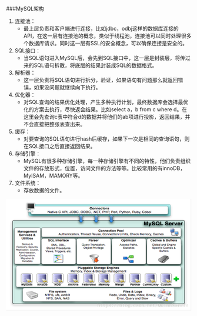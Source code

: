 ###MySQL架构
1. 连接池：
    - 最上层负责和客户端进行连接，比如jdbc，odbj这样的数据库连接的API，在这一层有连接池的概念，类似于线程池，连接池可以同时处理很多个数据库请求。同时这一层有SSL的安全概念，可以确保连接是安全的。
2. SQL接口：
    - 当SQL语句进入MySQL后，会先到SQL接口中，这一层是封装层，将传过来的SQL语句拆散，将底层的结果封装成SQL的数据格式。
3. 解析器：
    - 这一层负责将SQL语句进行拆分，验证，如果语句有问题那么就返回错误，如果没问题就继续向下执行。
4. 优化器：
    - 对SQL查询的结果优化处理，产生多种执行计划，最终数据库会选择最优化的方案去执行，尽快返会结果。比如select a，b from c where d。在这里会先查询c表中符合d的数据并将他们的ab项进行投影，返回结果，并不会直接把整张表查出来。
5. 缓存：
    - 对要查询的SQL语句进行hash后缓存，如果下一次是相同的查询语句，则在SQL接口之后直接返回结果。
6. 存储引擎：
    - MySQL有很多种存储引擎，每一种存储引擎有不同的特性，他们负责组织文件的存放形式，位置，访问文件的方法等等。比较常用的有innoDB，MyISAM，MAMORY等。
7. 文件系统：
    - 存放数据的文件。
    
![](mysql架构.png)